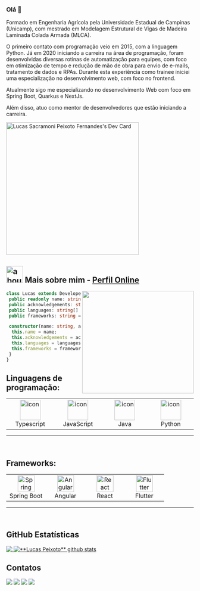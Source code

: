 ### Olá 👋


Formado em Engenharia Agrícola pela Universidade Estadual de Campinas (Unicamp), com mestrado em Modelagem Estrutural de Vigas de Madeira Laminada Colada Armada (MLCA).

O primeiro contato com programação veio em 2015, com a linguagem Python. Já em 2020 iniciando a carreira na área de programação, foram desenvolvidas diversas rotinas de automatização para equipes, com foco em otimização de tempo e redução de mão de obra para envio de e-mails, tratamento de dados e RPAs. Durante esta experiência como trainee iniciei uma especialização no desenvolvimento web, com foco no frontend.

Atualmente sigo me especializando no desenvolvimento Web com foco em Spring Boot, Quarkus e NextJs.

Além disso, atuo como mentor de desenvolvedores que estão iniciando a carreira.

<a href="https://app.daily.dev/lspeixotodev"><img src="https://api.daily.dev/devcards/v2/ghliapZ20IFzFFlgjqI7p.png?type=default&r=nh0" width="356" alt="Lucas Sacramoni Peixoto Fernandes's Dev Card"/></a>

## <img width="45" alt="about" src="https://raw.github.com/elizarov/elizarov/master/about.png"> Mais sobre mim - <a href="https://lucas-peixoto-perfil.vercel.app" alt="Perfil Online" target="_blank">Perfil Online</a>

<img align="right" width="300" height="275" src="https://i2.wp.com/allhtaccess.info/wp-content/uploads/2018/03/programming.gif?fit=1281%2C716&ssl=1" />

```typescript
class Lucas extends Developer {
 public readonly name: string; = "Lucas Sacramoni Peixoto Fernandes"
 public acknowledgements: string; = "Desenvolvimento Web"
 public languages: string[] = ["Python", "JavaScript", "TypeScript", "Java"]
 public frameworks: string = ["Angular", "React", "Spring Boot", "NextJs"];

 constructor(name: string, acknowledgements: string[], languages: string[], frameworks: string[]) {
  this.name = name;
  this.acknowledgements = acknowledgements;
  this.languages = languages;
  this.frameworks = frameworks;
 }
}
```

## **Linguagens de programação:**

<p align="center">
 <table align="center">
   <tr>
      <td align="center" width="120">
       <img src="https://techstack-generator.vercel.app/ts-icon.svg" alt="icon" width="55" height="55" />
       <br>Typescript
     </td>
     <td align="center" width="120">
       <img src="https://techstack-generator.vercel.app/js-icon.svg" alt="icon" width="55" height="55" />
       <br>JavaScript
     </td>
     <td align="center" width="120">
       <img src="https://techstack-generator.vercel.app/java-icon.svg" alt="icon" width="55" height="55" />
       <br>Java
     </td>
     <td align="center" width="120">
       <img src="https://techstack-generator.vercel.app/python-icon.svg" alt="icon" width="55" height="55" />
       <br>Python
     </td>
 </table>
</p>
<hr>
<br>
</div>

## **Frameworks:**

<p align="center">
 <table align="center">
   <tr>
     <td align="center" width="90">
       <img src="https://skillicons.dev/icons?i=spring" width="45" height="45" alt="Spring" />
       <br>Spring Boot
     </td>
     <td align="center" width="90">
       <img src="https://skillicons.dev/icons?i=angular" width="45" height="45" alt="Angular" />
       <br>Angular
     </td>
     <td align="center" width="90">
       <img src="https://skillicons.dev/icons?i=react" width="45" height="45" alt="React" />
       <br>React
     </td>
    <td align="center" width="90">
       <img src="https://skillicons.dev/icons?i=flutter" width="45" height="45" alt="Flutter" />
       <br>Flutter
     </td>
   </tr>
   <tr>
 </table>
</p>
<hr>
<br>
</div>

## **GitHub Estatísticas**

<a href="https://github.com/Gurupreet">
  <img align="top" src="https://github-readme-stats.vercel.app/api/top-langs/?username=lucasspeixoto&theme=dracula&line_height=40&hide_langs_below=1" />
</a>

<a href="https://github.com/Gurupreet">
 <img align="top" src="https://github-readme-stats.vercel.app/api?username=lucasspeixoto&show_icons=true&theme=dracula&line_height=40" alt="**Lucas Peixoto** github stats"/>
</a>

<br>

## **Contatos**

<p align="left">
<a href="https://api.whatsapp.com/send?phone=5519982621117&text=Ol%C3%A1%21+Lucas,%20tudo%20bem%20?&lang=pt_pt" alt="WhatsApp" target="_blank">
  <img src="https://img.shields.io/badge/-WhatsApp-25d366?style=flat-square&labelColor=25d366&logo=whatsapp&logoColor=white"/></a>
<a href="https://www.instagram.com/lspeixotof/" alt="Instagram" target="_blank">
  <img src="https://img.shields.io/badge/-Instagram-DF0174?style=flat-square&labelColor=DF0174&logo=instagram&logoColor=white"/></a>
 <a href="https://www.linkedin.com/in/lucassacramoni/" alt="Linkedin" target="_blank">
  <img src="https://img.shields.io/badge/-Linkedin-0e76a8?style=flat-square&logo=Linkedin&logoColor=white"/></a>
   <a href="https://www.facebook.com/lspeixotof/" alt="Facebook" target="_blank">
  <img src="https://img.shields.io/badge/-Facebook-3b5998?style=flat-square&labelColor=3b5998&logo=facebook&logoColor=white"/></a>
</p>
